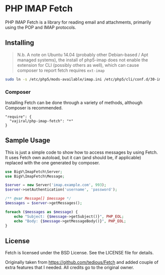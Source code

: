 # PHP IMAP Fetch

PHP IMAP Fetch is a library for reading email and attachments, primarily using the POP 
and IMAP protocols.


## Installing

 > N.b. A note on Ubuntu 14.04 (probably other Debian-based / Apt managed
 > systems), the install of php5-imap does not enable the extension for CLI
 > (possibly others as well), which can cause composer to report fetch
 > requires `ext-imap`
 
 ```sh
sudo ln -s /etc/php5/mods-available/imap.ini /etc/php5/cli/conf.d/30-imap.ini
 ```

### Composer

Installing Fetch can be done through a variety of methods, although Composer
is recommended.

```
"require": {
  "vajiral/php-imap-fetch": "*"
}
```

## Sample Usage

This is just a simple code to show how to access messages by using Fetch. It
uses Fetch own autoload, but it can (and should be, if applicable) replaced
with the one generated by composer.

```php
use BigV\ImapFetch\Server;
use BigV\ImapFetch\Message;

$server = new Server('imap.example.com', 993);
$server->setAuthentication('username', 'password');

/** @var Message[] $message */
$messages = $server->getMessages();

foreach ($messages as $message) {
    echo "Subject: {$message->getSubject()}", PHP_EOL;
    echo "Body: {$message->getMessageBody()}", PHP_EOL;
}
```

## License

Fetch is licensed under the BSD License. See the LICENSE file for details.

Originally taken from https://github.com/tedious/Fetch and added couple of extra features that I needed. All credits go to the original owner.
